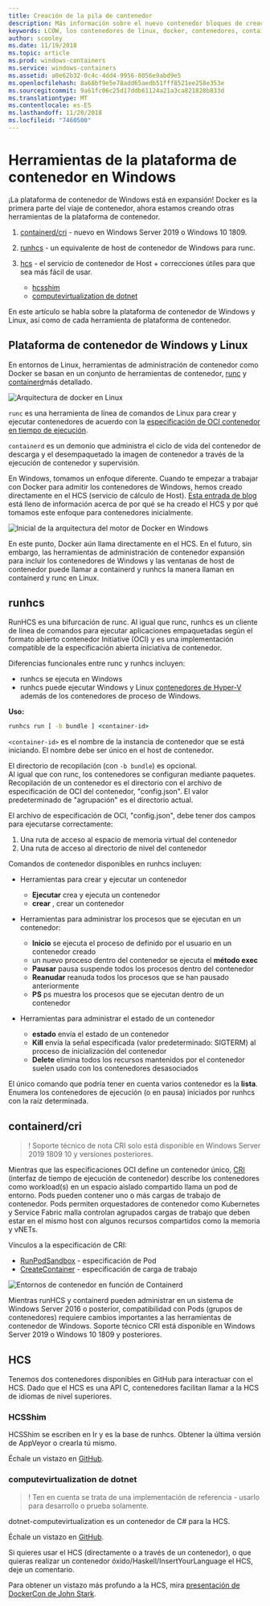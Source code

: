 ```yaml
---
title: Creación de la pila de contenedor
description: Más información sobre el nuevo contenedor bloques de creación disponibles en Windows.
keywords: LCOW, los contenedores de linux, docker, contenedores, containerd, cri, runhcs, runc
author: scooley
ms.date: 11/19/2018
ms.topic: article
ms.prod: windows-containers
ms.service: windows-containers
ms.assetid: a0e62b32-0c4c-4dd4-9956-8056e9abd9e5
ms.openlocfilehash: 8a68bf9e5e78add65aedb51fff8521ee258e353e
ms.sourcegitcommit: 9a61fc06c25d17ddb61124a21a3ca821828b833d
ms.translationtype: MT
ms.contentlocale: es-ES
ms.lasthandoff: 11/20/2018
ms.locfileid: "7460500"
---
```

# <a name="container-platform-tools-on-windows"></a>Herramientas de la plataforma de contenedor en Windows

¡La plataforma de contenedor de Windows está en expansión!  Docker es la primera parte del viaje de contenedor, ahora estamos creando otras herramientas de la plataforma de contenedor.

1. [containerd/cri](https://github.com/containerd/cri) - nuevo en Windows Server 2019 o Windows 10 1809.
1. [runhcs](https://github.com/Microsoft/hcsshim/tree/master/cmd/runhcs) - un equivalente de host de contenedor de Windows para runc.
1. [hcs](https://docs.microsoft.com/virtualization/api/) - el servicio de contenedor de Host + correcciones útiles para que sea más fácil de usar.

    * [hcsshim](https://github.com/microsoft/hcsshim)
    * [computevirtualization de dotnet](https://github.com/microsoft/dotnet-computevirtualization)

En este artículo se habla sobre la plataforma de contenedor de Windows y Linux, así como de cada herramienta de plataforma de contenedor.

## <a name="windows-and-linux-container-platform"></a>Plataforma de contenedor de Windows y Linux

En entornos de Linux, herramientas de administración de contenedor como Docker se basan en un conjunto de herramientas de contenedor, [runc](https://github.com/opencontainers/runc) y [containerd](https://containerd.io/)más detallado.

![Arquitectura de docker en Linux](media/docker-on-linux.png)

`runc` es una herramienta de línea de comandos de Linux para crear y ejecutar contenedores de acuerdo con la [especificación de OCI contenedor en tiempo de ejecución](https://github.com/opencontainers/runtime-spec).

`containerd` es un demonio que administra el ciclo de vida del contenedor de descarga y el desempaquetado la imagen de contenedor a través de la ejecución de contenedor y supervisión.

En Windows, tomamos un enfoque diferente.  Cuando te empezar a trabajar con Docker para admitir los contenedores de Windows, hemos creado directamente en el HCS (servicio de cálculo de Host).  [Esta entrada de blog](https://blogs.technet.microsoft.com/virtualization/2017/01/27/introducing-the-host-compute-service-hcs/) está lleno de información acerca de por qué se ha creado el HCS y por qué tomamos este enfoque para contenedores inicialmente.

![Inicial de la arquitectura del motor de Docker en Windows](media/hcs.png)

En este punto, Docker aún llama directamente en el HCS. En el futuro, sin embargo, las herramientas de administración de contenedor expansión para incluir los contenedores de Windows y las ventanas de host de contenedor puede llamar a containerd y runhcs la manera llaman en containerd y runc en Linux.

## <a name="runhcs"></a>runhcs

RunHCS es una bifurcación de runc.  Al igual que runc, runhcs es un cliente de línea de comandos para ejecutar aplicaciones empaquetadas según el formato abierto contenedor Initiative (OCI) y es una implementación compatible de la especificación abierta iniciativa de contenedor.  

Diferencias funcionales entre runc y runhcs incluyen:

* runhcs se ejecuta en Windows
* runhcs puede ejecutar Windows y Linux [contenedores de Hyper-V](../manage-containers/hyperv-container.md) además de los contenedores de proceso de Windows.

**Uso:**

``` cmd
runhcs run [ -b bundle ] <container-id>
```

`<container-id>` es el nombre de la instancia de contenedor que se está iniciando. El nombre debe ser único en el host de contenedor.

El directorio de recopilación (con `-b bundle`) es opcional.  
Al igual que con runc, los contenedores se configuran mediante paquetes. Recopilación de un contenedor es el directorio con el archivo de especificación de OCI del contenedor, "config.json".  El valor predeterminado de "agrupación" es el directorio actual.

El archivo de especificación de OCI, "config.json", debe tener dos campos para ejecutarse correctamente:

1. Una ruta de acceso al espacio de memoria virtual del contenedor
1. Una ruta de acceso al directorio de nivel del contenedor

Comandos de contenedor disponibles en runhcs incluyen:

* Herramientas para crear y ejecutar un contenedor
  * **Ejecutar** crea y ejecuta un contenedor
  * **crear** , crear un contenedor

* Herramientas para administrar los procesos que se ejecutan en un contenedor:
  * **Inicio** se ejecuta el proceso de definido por el usuario en un contenedor creado
  * un nuevo proceso dentro del contenedor se ejecuta el **método exec**
  * **Pausar** pausa suspende todos los procesos dentro del contenedor
  * **Reanudar** reanuda todos los procesos que se han pausado anteriormente
  * **PS** ps muestra los procesos que se ejecutan dentro de un contenedor

* Herramientas para administrar el estado de un contenedor
  * **estado** envía el estado de un contenedor
  * **Kill** envía la señal especificada (valor predeterminado: SIGTERM) al proceso de inicialización del contenedor
  * **Delete** elimina todos los recursos mantenidos por el contenedor suelen usado con los contenedores desasociados

El único comando que podría tener en cuenta varios contenedor es la **lista**.  Enumera los contenedores de ejecución (o en pausa) iniciados por runhcs con la raíz determinada.

## <a name="containerdcri"></a>containerd/cri

> ! Soporte técnico de nota CRI solo está disponible en Windows Server 2019 1809 10 y versiones posteriores.

Mientras que las especificaciones OCI define un contenedor único, [CRI](https://github.com/kubernetes/kubernetes/blob/master/pkg/kubelet/apis/cri/runtime/v1alpha2/api.proto) (interfaz de tiempo de ejecución de contenedor) describe los contenedores como workload(s) en un espacio aislado compartido llama un pod de entorno.  Pods pueden contener uno o más cargas de trabajo de contenedor.  Pods permiten orquestadores de contenedor como Kubernetes y Service Fabric malla controlan agrupados cargas de trabajo que deben estar en el mismo host con algunos recursos compartidos como la memoria y vNETs.

Vínculos a la especificación de CRI:

* [RunPodSandbox](https://github.com/kubernetes/kubernetes/blob/master/pkg/kubelet/apis/cri/runtime/v1alpha2/api.proto#L24) - especificación de Pod
* [CreateContainer](https://github.com/kubernetes/kubernetes/blob/master/pkg/kubelet/apis/cri/runtime/v1alpha2/api.proto#L47) - especificación de carga de trabajo

![Entornos de contenedor en función de Containerd](media/containerd-platform.png)

Mientras runHCS y containerd pueden administrar en un sistema de Windows Server 2016 o posterior, compatibilidad con Pods (grupos de contenedores) requiere cambios importantes a las herramientas de contenedor de Windows.  Soporte técnico CRI está disponible en Windows Server 2019 o Windows 10 1809 y posteriores.

## <a name="hcs"></a>HCS

Tenemos dos contenedores disponibles en GitHub para interactuar con el HCS. Dado que el HCS es una API C, contenedores facilitan llamar a la HCS de idiomas de nivel superiores.  

### <a name="hcsshim"></a>HCSShim

HCSShim se escriben en Ir y es la base de runhcs.
Obtener la última versión de AppVeyor o crearla tú mismo.

Échale un vistazo en [GitHub](https://github.com/microsoft/hcsshim).

### <a name="dotnet-computevirtualization"></a>computevirtualization de dotnet

> ! Ten en cuenta se trata de una implementación de referencia - usarlo para desarrollo o prueba solamente.

dotnet-computevirtualization es un contenedor de C# para la HCS.

Échale un vistazo en [GitHub](https://github.com/microsoft/dotnet-computevirtualization).

Si quieres usar el HCS (directamente o a través de un contenedor), o que quieras realizar un contenedor óxido/Haskell/InsertYourLanguage el HCS, deje un comentario.

Para obtener un vistazo más profundo a la HCS, mira [presentación de DockerCon de John Stark](https://www.youtube.com/watch?v=85nCF5S8Qok).